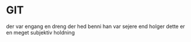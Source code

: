 # GIT
der var engang en dreng der hed benni
han var sejere end holger
dette er en meget subjektiv holdning